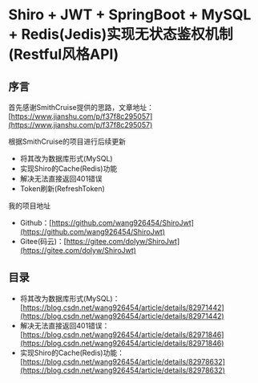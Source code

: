 # Shiro + JWT + SpringBoot + MySQL + Redis(Jedis)实现无状态鉴权机制(Restful风格API)

## 序言

首先感谢SmithCruise提供的思路，文章地址：[https://www.jianshu.com/p/f37f8c295057](https://www.jianshu.com/p/f37f8c295057)  

根据SmithCruise的项目进行后续更新

* 将其改为数据库形式(MySQL)
* 实现Shiro的Cache(Redis)功能
* 解决无法直接返回401错误
* Token刷新(RefreshToken)

我的项目地址

* Github：[https://github.com/wang926454/ShiroJwt](https://github.com/wang926454/ShiroJwt)
* Gitee(码云)：[https://gitee.com/dolyw/ShiroJwt](https://gitee.com/dolyw/ShiroJwt)

## 目录

* 将其改为数据库形式(MySQL)：[https://blog.csdn.net/wang926454/article/details/82971442](https://blog.csdn.net/wang926454/article/details/82971442)
* 解决无法直接返回401错误：[https://blog.csdn.net/wang926454/article/details/82971846](https://blog.csdn.net/wang926454/article/details/82971846)
* 实现Shiro的Cache(Redis)功能：[https://blog.csdn.net/wang926454/article/details/82978632](https://blog.csdn.net/wang926454/article/details/82978632)